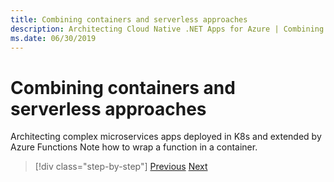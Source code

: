 ```yaml
---
title: Combining containers and serverless approaches
description: Architecting Cloud Native .NET Apps for Azure | Combining Containers and Serverless Approaches
ms.date: 06/30/2019
---
```

# Combining containers and serverless approaches

Architecting complex microservices apps deployed in K8s and extended by Azure Functions
Note how to wrap a function in a container.

>[!div class="step-by-step"]
>[Previous](leveraging-serverless-functions.md)
>[Next](deploying-containers-in-azure.md)
